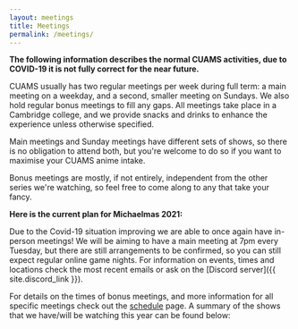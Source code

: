 ```yaml
---
layout: meetings
title: Meetings
permalink: /meetings/
---
```


<b>The following information describes the normal CUAMS activities, due to COVID-19 it is not fully correct for the near future.</b>

CUAMS usually has two regular meetings per week during full term: a main
meeting on a weekday, and a second, smaller meeting on Sundays. We also hold
regular bonus meetings to fill any gaps. All meetings take place in a Cambridge
college, and we provide snacks and drinks to enhance the experience unless
otherwise specified.

Main meetings and Sunday meetings have different sets of shows, so there is no
obligation to attend both, but you're welcome to do so if you want to maximise
your CUAMS anime intake.

Bonus meetings are mostly, if not entirely, independent from the other series
we're watching, so feel free to come along to any that take your fancy.

<b>Here is the current plan for Michaelmas 2021:</b>

Due to the Covid-19 situation improving we are able to once again have in-person meetings! We will be aiming to have a main meeting at 7pm every Tuesday, but there are still arrangements to be confirmed, so you can still expect regular online game nights. For information on events, times and locations check the most recent emails or ask on the [Discord server]({{ site.discord_link }}).

For details on the times of bonus meetings, and more information for all specific meetings check out the [schedule](/schedule) page. A
summary of the shows that we have/will be watching this year can be found below:
